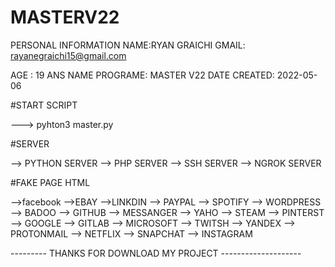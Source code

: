 # MASTERV22
 
PERSONAL INFORMATION 
NAME:RYAN GRAICHI
GMAIL: rayanegraichi15@gmail.com

AGE : 19 ANS
NAME PROGRAME: MASTER V22
DATE CREATED: 2022-05-06


#START SCRIPT  

---> pyhton3 master.py

#SERVER 

--> PYTHON SERVER
--> PHP SERVER
--> SSH SERVER
--> NGROK SERVER

#FAKE PAGE HTML

-->facebook
-->EBAY
-->LINKDIN
--> PAYPAL
--> SPOTIFY
--> WORDPRESS
--> BADOO
--> GITHUB
--> MESSANGER
--> YAHO
--> STEAM
--> PINTERST
--> GOOGLE
--> GITLAB
--> MICROSOFT
--> TWITSH
--> YANDEX
--> PROTONMAIL
--> NETFLIX
--> SNAPCHAT
--> INSTAGRAM



--------- THANKS FOR DOWNLOAD MY PROJECT --------------------
